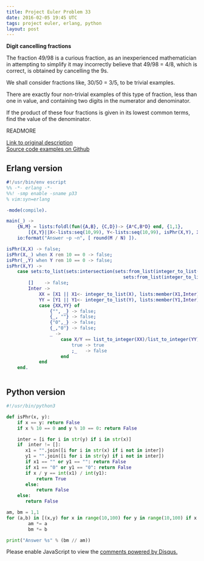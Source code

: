 ```yaml
---
title: Project Euler Problem 33
date: 2016-02-05 19:45 UTC
tags: project euler, erlang, python
layout: post
---
```


<b>Digit cancelling fractions</b>

The fraction 49/98 is a curious fraction, as an inexperienced mathematician in attempting to simplify it may incorrectly believe that 49/98 = 4/8, which is correct, is obtained by cancelling the 9s.

We shall consider fractions like, 30/50 = 3/5, to be trivial examples.

There are exactly four non-trivial examples of this type of fraction, less than one in value, and containing two digits in the numerator and denominator.

If the product of these four fractions is given in its lowest common terms, find the value of the denominator.

READMORE

[Link to original description](https://projecteuler.net/problem=33)<br/>
[Source code examples on Github](https://github.com/mijkenator/pr_euler/tree/master/p33)<br>

## Erlang version
```erlang
#!/usr/bin/env escript
%% -*- erlang -*-
%%! -smp enable -sname p33
% vim:syn=erlang

-mode(compile).

main(_) ->
    {N,M} = lists:foldl(fun({A,B}, {C,D})-> {A*C,B*D} end, {1,1}, 
        [{X,Y}||X<-lists:seq(10,99), Y<-lists:seq(10,99), isPhr(X,Y), X < Y]),
    io:format("Answer ~p ~n", [ round(M / N) ]).

isPhr(X,X) -> false;
isPhr(X,_) when X rem 10 == 0 -> false;
isPhr(_,Y) when Y rem 10 == 0 -> false;
isPhr(X,Y) ->
    case sets:to_list(sets:intersection(sets:from_list(integer_to_list(X)),
                                           sets:from_list(integer_to_list(Y)))) of
        []    -> false;
        Inter ->
            XX = [X1 || X1<- integer_to_list(X), lists:member(X1,Inter) == false],            
            YY = [Y1 || Y1<- integer_to_list(Y), lists:member(Y1,Inter) == false],
            case {XX,YY} of
                {"", _} -> false;
                {_, ""} -> false;
                {"0",_} -> false;
                {_,"0"} -> false;
                _ ->
                    case X/Y == list_to_integer(XX)/list_to_integer(YY) of
                        true -> true
                        ;_   -> false
                    end
            end
    end.



```

## Python version
```python
#!/usr/bin/python3

def isPhr(x, y):
    if x == y: return False
    if x % 10 == 0 and y % 10 == 0: return False

    inter = [i for i in str(y) if i in str(x)]
    if  inter != []:
       x1 = "".join([i for i in str(x) if i not in inter])
       y1 = "".join([i for i in str(y) if i not in inter])
       if x1 == "" or y1 == "": return False
       if x1 == "0" or y1 == "0": return False
       if x / y == int(x1) / int(y1):
           return True
       else:
           return False
    else:
       return False

am, bm = 1,1
for (a,b) in [(x,y) for x in range(10,100) for y in range(10,100) if x < y and isPhr(x,y)]:
        am *= a
        bm *= b 

print("Answer %s" % (bm // am))

```


<div id="disqus_thread"></div>
<script>
/**
* RECOMMENDED CONFIGURATION VARIABLES: EDIT AND UNCOMMENT THE SECTION BELOW TO INSERT DYNAMIC VALUES FROM YOUR PLATFORM OR CMS.
* LEARN WHY DEFINING THESE VARIABLES IS IMPORTANT: https://disqus.com/admin/universalcode/#configuration-variables
*/
/*
var disqus_config = function () {
    this.page.url = '2016/02/05/project-euler-problem-33/'; // Replace PAGE_URL with your page's canonical URL variable
    this.page.identifier = 'pep33'; // Replace PAGE_IDENTIFIER with your page's unique identifier variable
};
*/
(function() { // DON'T EDIT BELOW THIS LINE
var d = document, s = d.createElement('script');

s.src = '//mijkenator.disqus.com/embed.js';

s.setAttribute('data-timestamp', +new Date());
(d.head || d.body).appendChild(s);
})();
</script>
<noscript>Please enable JavaScript to view the <a href="https://disqus.com/?ref_noscript" rel="nofollow">comments powered by Disqus.</a></noscript>

